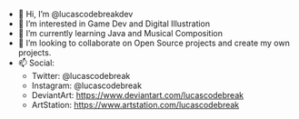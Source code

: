 - 👋 Hi, I’m @lucascodebreakdev
- 👀 I’m interested in Game Dev and Digital Illustration
- 🌱 I’m currently learning Java and Musical Composition
- 💞️ I’m looking to collaborate on Open Source projects and create my own projects.
- 📫 Social:
  - Twitter: @lucascodebreak
  - Instagram: @lucascodebreak
  - DeviantArt: https://www.deviantart.com/lucascodebreak
  - ArtStation: https://www.artstation.com/lucascodebreak

<!---
lucascodebreakdev/lucascodebreakdev is a ✨ special ✨ repository because its `README.md` (this file) appears on your GitHub profile.
You can click the Preview link to take a look at your changes.
--->
